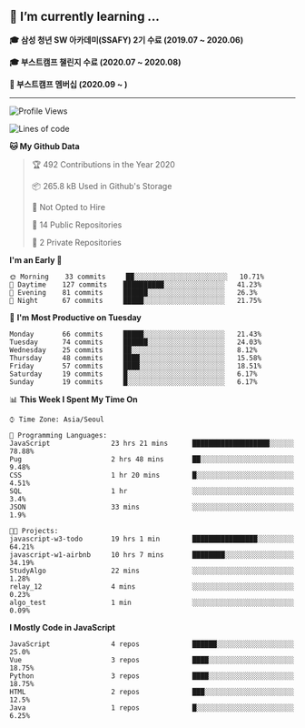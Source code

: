 ## 🌱 I’m currently learning ...

**🎓 삼성 청년 SW 아카데미(SSAFY) 2기 수료 (2019.07 ~ 2020.06)**

**🎓 부스트캠프 챌린지 수료 (2020.07 ~ 2020.08)**

**🏃  부스트캠프 멤버십 (2020.09 ~ )**
 
-----

<!--START_SECTION:waka-->
![Profile Views](http://img.shields.io/badge/Profile%20Views-182-blue)

![Lines of code](https://img.shields.io/badge/From%20Hello%20World%20I%27ve%20Written-34.4%20million%20lines%20of%20code-blue)

**🐱 My Github Data** 

> 🏆 492 Contributions in the Year 2020
 > 
> 📦 265.8 kB Used in Github's Storage 
 > 
> 🚫 Not Opted to Hire
 > 
> 📜 14 Public Repositories
 > 
> 🔑 2 Private Repositories 

**I'm an Early 🐤** 

```text
🌞 Morning    33 commits     ██░░░░░░░░░░░░░░░░░░░░░░░   10.71% 
🌆 Daytime    127 commits    ██████████░░░░░░░░░░░░░░░   41.23% 
🌃 Evening    81 commits     ██████░░░░░░░░░░░░░░░░░░░   26.3% 
🌙 Night      67 commits     █████░░░░░░░░░░░░░░░░░░░░   21.75%

```
📅 **I'm Most Productive on Tuesday** 

```text
Monday       66 commits     █████░░░░░░░░░░░░░░░░░░░░   21.43% 
Tuesday      74 commits     ██████░░░░░░░░░░░░░░░░░░░   24.03% 
Wednesday    25 commits     ██░░░░░░░░░░░░░░░░░░░░░░░   8.12% 
Thursday     48 commits     ████░░░░░░░░░░░░░░░░░░░░░   15.58% 
Friday       57 commits     ████░░░░░░░░░░░░░░░░░░░░░   18.51% 
Saturday     19 commits     █░░░░░░░░░░░░░░░░░░░░░░░░   6.17% 
Sunday       19 commits     █░░░░░░░░░░░░░░░░░░░░░░░░   6.17%

```


📊 **This Week I Spent My Time On** 

```text
⌚︎ Time Zone: Asia/Seoul

💬 Programming Languages: 
JavaScript               23 hrs 21 mins      ███████████████████░░░░░░   78.88% 
Pug                      2 hrs 48 mins       ██░░░░░░░░░░░░░░░░░░░░░░░   9.48% 
CSS                      1 hr 20 mins        █░░░░░░░░░░░░░░░░░░░░░░░░   4.51% 
SQL                      1 hr                ░░░░░░░░░░░░░░░░░░░░░░░░░   3.4% 
JSON                     33 mins             ░░░░░░░░░░░░░░░░░░░░░░░░░   1.9%

🐱‍💻 Projects: 
javascript-w3-todo       19 hrs 1 min        ████████████████░░░░░░░░░   64.21% 
javascript-w1-airbnb     10 hrs 7 mins       ████████░░░░░░░░░░░░░░░░░   34.19% 
StudyAlgo                22 mins             ░░░░░░░░░░░░░░░░░░░░░░░░░   1.28% 
relay_12                 4 mins              ░░░░░░░░░░░░░░░░░░░░░░░░░   0.23% 
algo_test                1 min               ░░░░░░░░░░░░░░░░░░░░░░░░░   0.09%

```

**I Mostly Code in JavaScript** 

```text
JavaScript               4 repos             ██████░░░░░░░░░░░░░░░░░░░   25.0% 
Vue                      3 repos             ████░░░░░░░░░░░░░░░░░░░░░   18.75% 
Python                   3 repos             ████░░░░░░░░░░░░░░░░░░░░░   18.75% 
HTML                     2 repos             ███░░░░░░░░░░░░░░░░░░░░░░   12.5% 
Java                     1 repos             █░░░░░░░░░░░░░░░░░░░░░░░░   6.25%

```



<!--END_SECTION:waka-->
